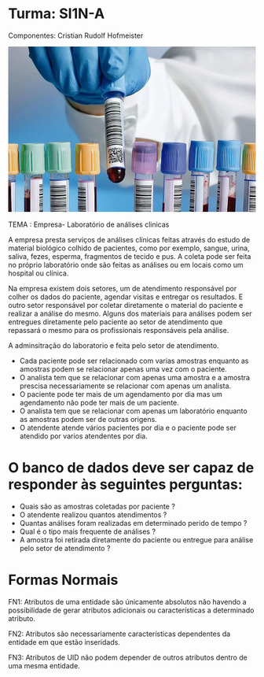 # Turma: SI1N-A

Componentes: Cristian Rudolf Hofmeister

![picture](ANALISIS-CLINICOS-SALUD-HUMANA-ECOS-DE-ARAGON10.jpg)

TEMA : Empresa- Laboratório de análises clinicas

A empresa presta serviços de análises clínicas feitas através do estudo de material biológico colhido de pacientes, como por exemplo, sangue, urina, saliva, fezes, esperma, fragmentos de tecido e pus. A coleta pode ser feita no próprio laboratório onde são feitas as análises ou em locais como um hospital ou clínica.

Na empresa existem dois setores, um de atendimento responsável por colher os dados do paciente, agendar visitas e entregar os resultados.
E outro setor responsável por coletar diretamente o material do paciente e realizar a análise do mesmo.
Alguns dos materiais para análises podem ser entregues diretamente pelo paciente ao setor de atendimento que repassará o mesmo para os profissionais responsáveis pela análise.

A adminsitração do laboratorio e feita pelo setor de atendimento.

- Cada paciente pode ser relacionado com varias amostras enquanto as amostras podem se relacionar apenas uma vez com o paciente.
- O analista tem que se relacionar com apenas uma amostra e a amostra prescisa necessariamente se relacionar com apenas um analista.
- O paciente pode ter mais de um agendamento por dia mas um agendamento não pode ter mais de um paciente.
- O analista tem que se relacionar com apenas um laboratório enquanto as amostras podem ser de outras origens.
- O atendente atende vários pacientes por dia e o paciente pode ser atendido por varios atendentes por dia.

# O banco de dados deve ser capaz de responder às seguintes perguntas:


- Quais são as amostras coletadas por paciente ?
- O atendente realizou quantos atendimentos ?
- Quantas análises foram realizadas em determinado perido de tempo ?
- Qual é o tipo mais frequente de análises ?
- A amostra foi retirada diretamente do paciente ou entregue para análise pelo setor de atendimento ?


# Formas Normais 
FN1: Atributos de uma entidade são únicamente absolutos não havendo a possibilidade de gerar atributos adicionais ou características a determinado atributo.

FN2: Atributos são necessariamente características dependentes da entidade em que estão inseridads.

FN3: Atributos de UID não podem depender de outros atributos dentro de uma mesma entidade.

